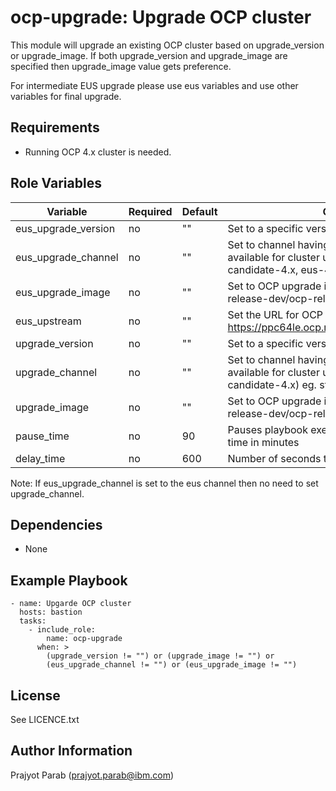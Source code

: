 ocp-upgrade: Upgrade OCP cluster
=========

This module will upgrade an existing OCP cluster based on upgrade_version or upgrade_image. If both upgrade_version and upgrade_image are specified then upgrade_image value gets preference.  

For intermediate EUS upgrade please use eus variables and use other variables for final upgrade. 

Requirements
------------

 - Running OCP 4.x cluster is needed.

Role Variables
--------------

| Variable        | Required | Default    | Comments                                                      |
|-----------------|----------|------------|---------------------------------------------------------------|
| eus_upgrade_version | no   | ""         | Set to a specific version eg. 4.11.3                          |
| eus_upgrade_channel | no   | ""         | Set to channel having required upgrade version available for cluster upgrade (stable-4.x, fast-4.x, candidate-4.x, eus-4.x) eg. stable-4.11     |
| eus_upgrade_image   | no   | ""         | Set to OCP upgrade image eg. quay.io/openshift-release-dev/ocp-release@sha256:12345..   |
| eus_upstream        | no   | ""         | Set the URL for OCP update server eg. https://ppc64le.ocp.releases.ci.openshift.org/graph   |
| upgrade_version | no       | ""         | Set to a specific version eg. 4.12.0                        |
| upgrade_channel | no       | ""         | Set to channel having required upgrade version available for cluster upgrade (stable-4.x, fast-4.x, candidate-4.x) eg. stable-4.10 |
| upgrade_image   | no       | ""         | Set to OCP upgrade image eg. quay.io/openshift-release-dev/ocp-release@sha256:12345.. |
| pause_time      | no       | 90         | Pauses playbook execution for a set amount of time in minutes |
| delay_time      | no       | 600        | Number of seconds to wait before starting to poll             |

Note: If eus_upgrade_channel is set to the eus channel then no need to set upgrade_channel.

Dependencies
------------

 - None

Example Playbook
----------------

    - name: Upgarde OCP cluster
      hosts: bastion
      tasks:
        - include_role:
            name: ocp-upgrade
          when: >
            (upgrade_version != "") or (upgrade_image != "") or 
            (eus_upgrade_channel != "") or (eus_upgrade_image != "")

License
-------

See LICENCE.txt

Author Information
------------------

Prajyot Parab (prajyot.parab@ibm.com)

